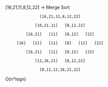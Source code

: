 [16,21,11,8,12,22] -> Merge Sort


                   [16,21,11,8,12,22]

                 [16,21,11]   [8,12,22]

             [16,21]   [11]   [8,12]   [22]

         [16]   [21]   [11]   [8]   [12]   [22]  
 
             [16,21]   [11]   [8,12]   [22]

                 [11,16,21]   [8,12,22]

                   [8,11,12,16,21,22]


O(n*logn)